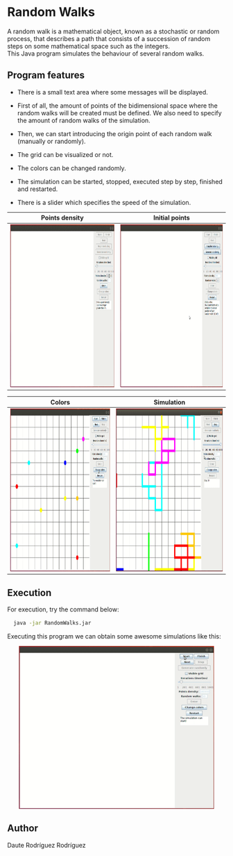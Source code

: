 # Random Walks

A random walk is a mathematical object, known as a stochastic or random process, that describes a path that consists of a succession of random steps on some mathematical space such as the integers.  
This Java program simulates the behaviour of several random walks.


## Program features

* There is a small text area where some messages will be displayed.

* First of all, the amount of points of the bidimensional space where the random walks will be created must be defined. We also need to specify the amount of random walks of the simulation.

* Then, we can start introducing the origin point of each random walk (manually or randomly).

* The grid can be visualized or not.

* The colors can be changed randomly.

* The simulation can be started, stopped, executed step by step, finished and restarted.

* There is a slider which specifies the speed of the simulation.

Points density             |  Initial points
:-------------------------:|:-------------------------:
<img src="gifs/1.gif" width="450" height="375"/>  |  <img src="gifs/2.gif" width="450" height="375" />


Colors                     |  Simulation
:-------------------------:|:-------------------------:
<img src="gifs/3.gif" width="450" height="375"/>  |  <img src="gifs/4.gif" width="450" height="375" />


## Execution

For execution, try the command below:

```bash
  java -jar RandomWalks.jar
```

Executing this program we can obtain some awesome simulations like this:

<div style="text-align:center"><img src="gifs/5.gif" width="450" height="375" /></div>

## Author

Daute Rodríguez Rodríguez
